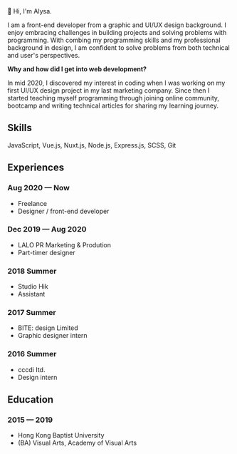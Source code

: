 <section>

<div class="text-primary fw-bold mb-3">👋 Hi, I'm Alysa.</div>

I am a front-end developer from a graphic and UI/UX design background. I enjoy embracing challenges in building projects and solving problems with programming. With combing my programming skills and my professional background in design, I am confident to solve problems from both technical and user's perspectives.

**Why and how did I get into web development?**

In mid 2020, I discovered my interest in coding when I was working on my first UI/UX design project in my last marketing company. Since then I started teaching myself programming through joining online community, bootcamp and writing technical articles for sharing my learning journey.

</section>

<section>

## Skills

JavaScript, Vue.js, Nuxt.js, Node.js, Express.js, SCSS, Git

</section>

<div class="about-list">
<section class="mb-20">

## Experiences

### Aug 2020 — Now

- Freelance
- Designer / front-end developer

### Dec 2019 — Aug 2020

- LALO PR Marketing & Prodution
- Part-timer designer

### 2018 Summer

- Studio Hik
- Assistant

### 2017 Summer

- BITE: design Limited
- Graphic designer intern

### 2016 Summer

- cccdi Itd.
- Design intern

</section>

<section>

## Education

### 2015 — 2019

- Hong Kong Baptist University
- (BA) Visual Arts, Academy of Visual Arts

</section>

</div>
